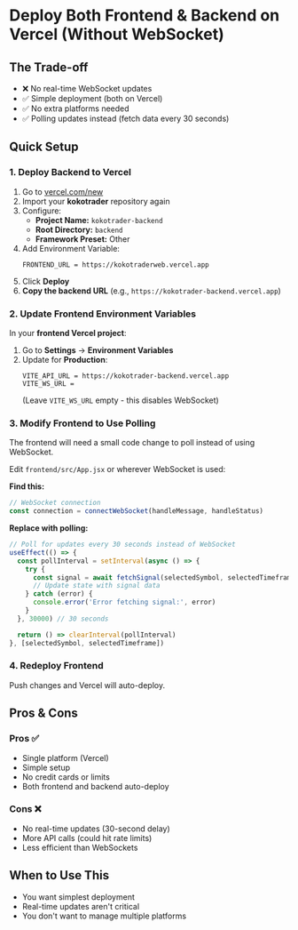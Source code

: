 # Deploy Both Frontend & Backend on Vercel (Without WebSocket)

## The Trade-off
- ❌ No real-time WebSocket updates
- ✅ Simple deployment (both on Vercel)
- ✅ No extra platforms needed
- ✅ Polling updates instead (fetch data every 30 seconds)

## Quick Setup

### 1. Deploy Backend to Vercel

1. Go to [vercel.com/new](https://vercel.com/new)
2. Import your **kokotrader** repository again
3. Configure:
   - **Project Name:** `kokotrader-backend`
   - **Root Directory:** `backend`
   - **Framework Preset:** Other
4. Add Environment Variable:
   ```
   FRONTEND_URL = https://kokotraderweb.vercel.app
   ```
5. Click **Deploy**
6. **Copy the backend URL** (e.g., `https://kokotrader-backend.vercel.app`)

### 2. Update Frontend Environment Variables

In your **frontend Vercel project**:

1. Go to **Settings** → **Environment Variables**
2. Update for **Production**:
   ```
   VITE_API_URL = https://kokotrader-backend.vercel.app
   VITE_WS_URL = 
   ```
   (Leave `VITE_WS_URL` empty - this disables WebSocket)

### 3. Modify Frontend to Use Polling

The frontend will need a small code change to poll instead of using WebSocket.

Edit `frontend/src/App.jsx` or wherever WebSocket is used:

**Find this:**
```javascript
// WebSocket connection
const connection = connectWebSocket(handleMessage, handleStatus)
```

**Replace with polling:**
```javascript
// Poll for updates every 30 seconds instead of WebSocket
useEffect(() => {
  const pollInterval = setInterval(async () => {
    try {
      const signal = await fetchSignal(selectedSymbol, selectedTimeframe)
      // Update state with signal data
    } catch (error) {
      console.error('Error fetching signal:', error)
    }
  }, 30000) // 30 seconds

  return () => clearInterval(pollInterval)
}, [selectedSymbol, selectedTimeframe])
```

### 4. Redeploy Frontend

Push changes and Vercel will auto-deploy.

## Pros & Cons

### Pros ✅
- Single platform (Vercel)
- Simple setup
- No credit cards or limits
- Both frontend and backend auto-deploy

### Cons ❌
- No real-time updates (30-second delay)
- More API calls (could hit rate limits)
- Less efficient than WebSockets

## When to Use This
- You want simplest deployment
- Real-time updates aren't critical
- You don't want to manage multiple platforms

